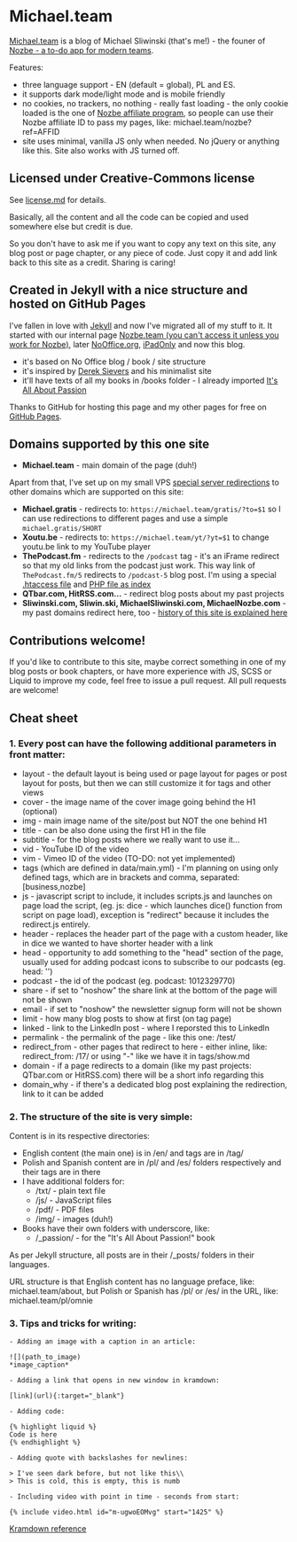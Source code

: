 # Michael.team

[Michael.team](https://michael.team) is a blog of Michael Sliwinski (that's me!) - the founer of [Nozbe - a to-do app for modern teams](https://nozbe.com).

Features:

- three language support - EN (default = global), PL and ES.
- it supports dark mode/light mode and is mobile friendly
- no cookies, no trackers, no nothing - really fast loading - the only cookie loaded is the one of [Nozbe affiliate program](https://nozbe.com/refer), so people can use their Nozbe affiliate ID to pass my pages, like: michael.team/nozbe?ref=AFFID
- site uses minimal, vanilla JS only when needed. No jQuery or anything like this. Site also works with JS turned off.

## Licensed under Creative-Commons license

See [license.md](https://github.com/Nozbe/Michael.team/tree/master/license.md) for details.

Basically, all the content and all the code can be copied and used somewhere else but credit is due.

So you don't have to ask me if you want to copy any text on this site, any blog post or page chapter, or any piece of code. Just copy it and add link back to this site as a credit. Sharing is caring!

## Created in Jekyll with a nice structure and hosted on GitHub Pages

I've fallen in love with [Jekyll](https://jekyllrb.com) and now I've migrated all of my stuff to it. It started with our internal page [Nozbe.team (you can't access it unless you work for Nozbe)](https://nozbe.team), later [NoOffice.org](https://NoOffice.org), [iPadOnly](https://ipadonly.com) and now this blog.

- it's based on No Office blog / book / site structure
- it's inspired by [Derek Sievers](https://sive.rs) and his minimalist site
- it'll have texts of all my books in /books folder - I already imported [It's All About Passion](https://michael.team/passion)

Thanks to GitHub for hosting this page and my other pages for free on [GitHub Pages](https://pages.github.com).

## Domains supported by this one site

- **Michael.team** - main domain of the page (duh!)

Apart from that, I've set up on my small VPS [special server redirections](https://michael.team/txt/redirect.txt) to other domains which are supported on this site:

- **Michael.gratis** - redirects to: `https://michael.team/gratis/?to=$1` so I can use redirections to different pages and use a simple `michael.gratis/SHORT`
- **Xoutu.be** - redirects to: `https://michael.team/yt/?yt=$1` to change youtu.be link to my YouTube player
- **ThePodcast.fm** - redirects to the `/podcast` tag - it's an iFrame redirect so that my old links from the podcast just work. This way link of `ThePodcast.fm/5` redirects to `/podcast-5` blog post. I'm using a special [.htaccess file](https://michael.team/txt/iframe-htaccess.txt) and [PHP file as index](https://michael.team/txt/iframe-php.txt)
- **QTbar.com, HitRSS.com…** - redirect blog posts about my past projects
- **Sliwinski.com, Sliwin.ski, MichaelSliwinski.com, MichaelNozbe.com** - my past domains redirect here, too - [history of this site is explained here](https://michael.team/sliwinski_com)

## Contributions welcome!

If you'd like to contribute to this site, maybe correct something in one of my blog posts or book chapters, or have more experience with JS, SCSS or Liquid to improve my code, feel free to issue a pull request. All pull requests are welcome!

## Cheat sheet

### 1. Every post can have the following additional parameters in front matter:

- layout - the default layout is being used or page layout for pages or post layout for posts, but then we can still customize it for tags and other views
- cover - the image name of the cover image going behind the H1 (optional)
- img - main image name of the site/post but NOT the one behind H1
- title - can be also done using the first H1 in the file
- subtitle - for the blog posts where we really want to use it...
- vid - YouTube ID of the video
- vim - Vimeo ID of the video (TO-DO: not yet implemented)
- tags (which are defined in data/main.yml) - I'm planning on using only defined tags, which are in brackets and comma, separated: [business,nozbe]
- js - javascript script to include, it includes scripts.js and launches on page load the script, (eg. js: dice - which launches dice() function from script on page load), exception is "redirect" because it includes the redirect.js entirely.
- header - replaces the header part of the page with a custom header, like in dice we wanted to have shorter header with a link
- head - opportunity to add something to the "head" section of the page, usually used for adding podcast icons to subscribe to our podcasts (eg. head: '<meta name="apple-itunes-app" content="app-id=1012329770" />')
- podcast - the id of the podcast (eg. podcast: 1012329770)
- share - if set to "noshow" the share link at the bottom of the page will not be shown
- email - if set to "noshow" the newsletter signup form will not be shown
- limit - how many blog posts to show at first (on tag page)
- linked - link to the LinkedIn post - where I reporsted this to LinkedIn
- permalink - the permalink of the page - like this one: /test/
- redirect_from - other pages that redirect to here - either inline, like: redirect_from: /17/ or using "-" like we have it in tags/show.md
- domain - if a page redirects to a domain (like my past projects: QTbar.com or HitRSS.com) there will be a short info regarding this
- domain_why - if there's a dedicated blog post explaining the redirection, link to it can be added

### 2. The structure of the site is very simple:

Content is in its respective directories:

- English content (the main one) is in /en/ and tags are in /tag/
- Polish and Spanish content are in /pl/ and /es/ folders respectively and their tags are in there
- I have additional folders for:
    - /txt/ - plain text file
    - /js/ - JavaScript files
    - /pdf/ - PDF files
    - /img/ - images (duh!)
- Books have their own folders with underscore, like:
    - /_passion/ - for the "It's All About Passion!" book

As per Jekyll structure, all posts are in their /_posts/ folders in their languages.

URL structure is that English content has no language preface, like: michael.team/about, but Polish or Spanish has /pl/ or /es/ in the URL, like: michael.team/pl/omnie

### 3. Tips and tricks for writing:

```
- Adding an image with a caption in an article:

![](path_to_image)
*image_caption*

- Adding a link that opens in new window in kramdown:

[link](url){:target="_blank"}

- Adding code:

{% highlight liquid %}
Code is here
{% endhighlight %}

- Adding quote with backslashes for newlines:

> I've seen dark before, but not like this\\
> This is cold, this is empty, this is numb

- Including video with point in time - seconds from start:

{% include video.html id="m-ugwoEOMvg" start="1425" %}

```

[Kramdown reference](https://kramdown.gettalong.org/quickref.html)
